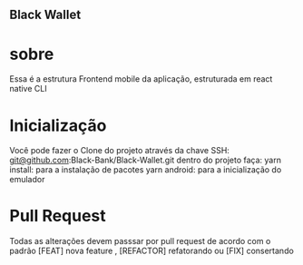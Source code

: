 ## Black Wallet

# sobre

Essa é a estrutura Frontend mobile da aplicação, estruturada em react native CLI

# Inicialização 

Você pode fazer o Clone do projeto através da chave SSH: git@github.com:Black-Bank/Black-Wallet.git
dentro do projeto faça: 
yarn install: para a instalação de pacotes
yarn android: para a inicialização do emulador


# Pull Request

Todas as alterações devem passsar por pull request de acordo com o padrão [FEAT] nova feature , [REFACTOR] refatorando ou [FIX] consertando
